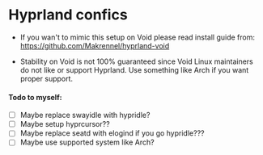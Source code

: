 # Hyprland confics

- If you wan't to mimic this setup on Void please read install guide from: https://github.com/Makrennel/hyprland-void

- Stability on Void is not 100% guaranteed since Void Linux maintainers do not like or support Hyprland. Use something like Arch if you want proper support.

#### Todo to myself:

- [ ] Maybe replace swayidle with hypridle?
- [ ] Maybe setup hyprcursor??
- [ ] Maybe replace seatd with elogind if you go hypridle???
- [ ] Maybe use supported system like Arch?

